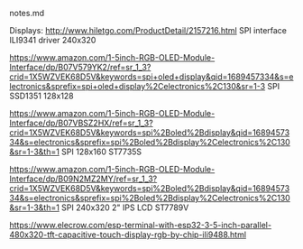 notes.md

Displays: 
http://www.hiletgo.com/ProductDetail/2157216.html
SPI interface
ILI9341 driver
240x320


https://www.amazon.com/1-5inch-RGB-OLED-Module-Interface/dp/B07V579YK2/ref=sr_1_3?crid=1X5WZVEK68D5V&keywords=spi+oled+display&qid=1689457334&s=electronics&sprefix=spi+oled+display%2Celectronics%2C130&sr=1-3
SPI
SSD1351
128x128


https://www.amazon.com/1-5inch-RGB-OLED-Module-Interface/dp/B07VBSZ2HX/ref=sr_1_3?crid=1X5WZVEK68D5V&keywords=spi%2Boled%2Bdisplay&qid=1689457334&s=electronics&sprefix=spi%2Boled%2Bdisplay%2Celectronics%2C130&sr=1-3&th=1
SPI
128x160
ST7735S

https://www.amazon.com/1-5inch-RGB-OLED-Module-Interface/dp/B09N2MZ2MY/ref=sr_1_3?crid=1X5WZVEK68D5V&keywords=spi%2Boled%2Bdisplay&qid=1689457334&s=electronics&sprefix=spi%2Boled%2Bdisplay%2Celectronics%2C130&sr=1-3&th=1
SPI
240x320
2"
IPS LCD
ST7789V


https://www.elecrow.com/esp-terminal-with-esp32-3-5-inch-parallel-480x320-tft-capacitive-touch-display-rgb-by-chip-ili9488.html

